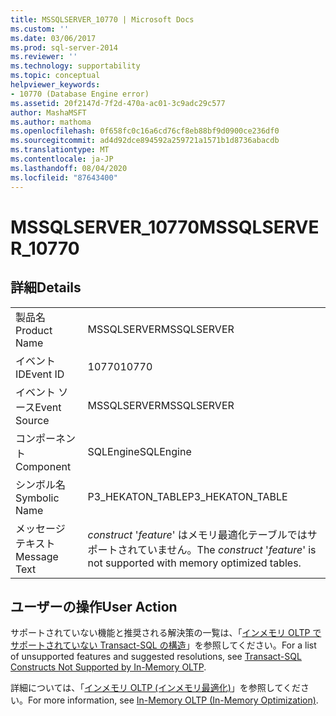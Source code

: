 ```yaml
---
title: MSSQLSERVER_10770 | Microsoft Docs
ms.custom: ''
ms.date: 03/06/2017
ms.prod: sql-server-2014
ms.reviewer: ''
ms.technology: supportability
ms.topic: conceptual
helpviewer_keywords:
- 10770 (Database Engine error)
ms.assetid: 20f2147d-7f2d-470a-ac01-3c9adc29c577
author: MashaMSFT
ms.author: mathoma
ms.openlocfilehash: 0f658fc0c16a6cd76cf8eb88bf9d0900ce236df0
ms.sourcegitcommit: ad4d92dce894592a259721a1571b1d8736abacdb
ms.translationtype: MT
ms.contentlocale: ja-JP
ms.lasthandoff: 08/04/2020
ms.locfileid: "87643400"
---
```

# <a name="mssqlserver_10770"></a><span data-ttu-id="01632-102">MSSQLSERVER_10770</span><span class="sxs-lookup"><span data-stu-id="01632-102">MSSQLSERVER_10770</span></span>
    
## <a name="details"></a><span data-ttu-id="01632-103">詳細</span><span class="sxs-lookup"><span data-stu-id="01632-103">Details</span></span>  
  
|||  
|-|-|  
|<span data-ttu-id="01632-104">製品名</span><span class="sxs-lookup"><span data-stu-id="01632-104">Product Name</span></span>|<span data-ttu-id="01632-105">MSSQLSERVER</span><span class="sxs-lookup"><span data-stu-id="01632-105">MSSQLSERVER</span></span>|  
|<span data-ttu-id="01632-106">イベント ID</span><span class="sxs-lookup"><span data-stu-id="01632-106">Event ID</span></span>|<span data-ttu-id="01632-107">10770</span><span class="sxs-lookup"><span data-stu-id="01632-107">10770</span></span>|  
|<span data-ttu-id="01632-108">イベント ソース</span><span class="sxs-lookup"><span data-stu-id="01632-108">Event Source</span></span>|<span data-ttu-id="01632-109">MSSQLSERVER</span><span class="sxs-lookup"><span data-stu-id="01632-109">MSSQLSERVER</span></span>|  
|<span data-ttu-id="01632-110">コンポーネント</span><span class="sxs-lookup"><span data-stu-id="01632-110">Component</span></span>|<span data-ttu-id="01632-111">SQLEngine</span><span class="sxs-lookup"><span data-stu-id="01632-111">SQLEngine</span></span>|  
|<span data-ttu-id="01632-112">シンボル名</span><span class="sxs-lookup"><span data-stu-id="01632-112">Symbolic Name</span></span>|<span data-ttu-id="01632-113">P3_HEKATON_TABLE</span><span class="sxs-lookup"><span data-stu-id="01632-113">P3_HEKATON_TABLE</span></span>|  
|<span data-ttu-id="01632-114">メッセージ テキスト</span><span class="sxs-lookup"><span data-stu-id="01632-114">Message Text</span></span>|<span data-ttu-id="01632-115">*construct* '*feature*' はメモリ最適化テーブルではサポートされていません。</span><span class="sxs-lookup"><span data-stu-id="01632-115">The *construct* '*feature*' is not supported with memory optimized tables.</span></span>|  
  
## <a name="user-action"></a><span data-ttu-id="01632-116">ユーザーの操作</span><span class="sxs-lookup"><span data-stu-id="01632-116">User Action</span></span>  
 <span data-ttu-id="01632-117">サポートされていない機能と推奨される解決策の一覧は、「[インメモリ OLTP でサポートされていない Transact-SQL の構造](../in-memory-oltp/transact-sql-constructs-not-supported-by-in-memory-oltp.md)」を参照してください。</span><span class="sxs-lookup"><span data-stu-id="01632-117">For a list of unsupported features and suggested resolutions, see [Transact-SQL Constructs Not Supported by In-Memory OLTP](../in-memory-oltp/transact-sql-constructs-not-supported-by-in-memory-oltp.md).</span></span>  
  
 <span data-ttu-id="01632-118">詳細については、「[インメモリ OLTP &#40;インメモリ最適化&#41;](../in-memory-oltp/in-memory-oltp-in-memory-optimization.md)」を参照してください。</span><span class="sxs-lookup"><span data-stu-id="01632-118">For more information, see [In-Memory OLTP &#40;In-Memory Optimization&#41;](../in-memory-oltp/in-memory-oltp-in-memory-optimization.md).</span></span>  
  
  
